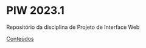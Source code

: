 # PIW 2023.1
Repositório da disciplina de Projeto de Interface Web

[Conteúdos](https://github.com/jeffersoncarvalho/ufc_2023_1)